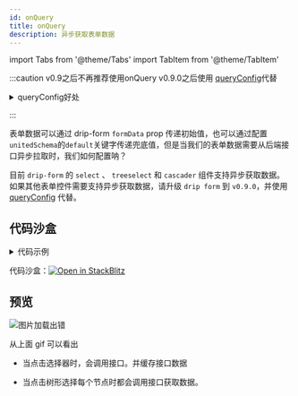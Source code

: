 ```yaml
---
id: onQuery
title: onQuery
description: 异步获取表单数据
---
```


import Tabs from '@theme/Tabs'
import TabItem from '@theme/TabItem'

:::caution v0.9之后不再推荐使用onQuery
v0.9.0之后使用 [queryConfig](../../use/control/other#queryconfig设置选项)代替

<details>
<summary>queryConfig好处</summary>

- 接口配置化
- 无需开发代码
- 可决定选项字段在ui中对应的属性
- 支持所有组件（包括用户新增的自定义组件）

</details>

:::

表单数据可以通过 drip-form `formData` prop 传递初始值，也可以通过配置`unitedSchema`的`default`关键字传递兜底值，但是当我们的表单数据需要从后端接口异步拉取时，我们如何配置呐？

目前 `drip-form` 的 `select` 、 `treeselect` 和 `cascader` 组件支持异步获取数据。如果其他表单控件需要支持异步获取数据，请升级 `drip form` 到 `v0.9.0`，并使用 [queryConfig](../../use/control/other#queryconfig设置选项) 代替。

## 代码沙盒
<details>
<summary>代码示例</summary>

<Tabs>
<TabItem value="App.tsx" label="App.tsx">


```tsx
import DripForm from '@jdfed/drip-form';
import antd from '@jdfed/drip-form-theme-antd';
import unitedSchema from './unitedSchema';
import '@jdfed/drip-form/dist/index.css';
import '@jdfed/drip-form-theme-antd/dist/index.css';
import 'antd/dist/antd.css';

// 异步数据查询
//highlight-start
const onQuery: any = {
  select: () => {
    console.log('select选择器异步查询数据');
    return [
      {
        label: '选项1',
        value: 'choice1',
      },
      {
        label: '选项2',
        value: 'choice2',
      },
      {
        label: '选项3',
        value: 'choice3',
      },
    ];
  },
  treeselect: async ({ isFirstLoad, pId }: any) => {
    console.log('treeselect异步查询数据');
    const random = Math.random();
    // 第一次加载获取第一层级数据
    if (isFirstLoad) {
      return [
        {
          id: random,
          title: 'Node1',
          isLeaf: false,
          value: random,
        },
      ];
    }
    // 点击箭头，异步获取级联数据并返回
    return [
      {
        id: random,
        pId,
        title: 'expand',
        isLeaf: false,
        value: random,
      },
    ];
  },
};
//highlight-end

function App() {
  return (
    <DripForm
      // 表单配置文件
      unitedSchema={unitedSchema}
      // 导入组件
      uiComponents={{ antd }}
			//highlight-next-line
      onQuery={onQuery}
    ></DripForm>
  );
}

export default App;

```


</TabItem>
<TabItem value="unitedSchema" label="unitedSchema.ts">

`unitedSchema.json` 并没有详细配置 selct 和 treeselect 的数据。selct 和 treeselect 的数据都是通过接口异步获取得到

:::tip 接口缓存
`requestCache`：当该字段为`true`时，代表获取到的数据会缓存下来。避免每次都调用接口。如果需要每次都实时调用接口，改为 false 就可以

:::
```ts
// 表单配置文件

export default {
  showError: 'change',
  type: 'object',
  theme: 'antd',
  schema: [
    {
      title: '选择器',
      type: ['string', 'number', 'array'],
      errMsg: {
        _: '必填',
      },
      ui: {
        type: 'select',
        placeholder: '请选择',
        allowClear: true,
        multiple: true,
        style: {
          width: '100%',
        },
        //highlight-next-line
        requestCache: true,
      },
      requiredMsg: '必填',
      fieldKey: 'select',
    },
    {
      title: '树形选择(异步加载数据)',
      type: 'array',
      default: [],
      fieldKey: 'treeselect',
      errMsg: {
        _: '必填',
      },
      ui: {
        minItems: 1,
        maxItems: 2,
        type: 'treeSelect',
        placeholder: '请选择',
				//highlight-next-line
        requestCache: true,
        treeDataSimpleMode: true,
        multiple: true,
        showCheckedStrategy: 'parent',
        allowClear: true,
        treeCheckable: true,
        style: {
          width: '50%',
        },
      },
      requiredMsg: '必填',
    },
  ],
};

```

</TabItem>
</Tabs>
</details>

代码沙盒：[![Open in StackBlitz](https://developer.stackblitz.com/img/open_in_stackblitz.svg)](https://stackblitz.com/edit/drip-form-8f2fec?file=src/App.tsx)

## 预览

<img src='https://storage.360buyimg.com/imgtools/27bb6cb8de-818864d0-4cf9-11ec-9620-6d9821f0161f.gif' alt="图片加载出错"/>

从上面 gif 可以看出

- 当点击选择器时，会调用接口。并缓存接口数据

- 当点击树形选择每个节点时都会调用接口获取数据。